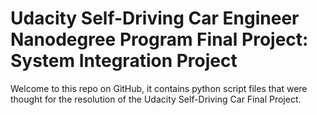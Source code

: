 # Udacity Self-Driving Car Engineer Nanodegree Program Final Project: System Integration Project

Welcome to this repo on GitHub, it contains python script files that were thought for the resolution of the Udacity Self-Driving Car Final Project.
